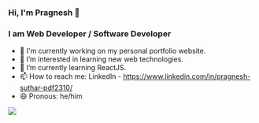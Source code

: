 ### Hi, I'm Pragnesh :wave:
### I am Web Developer / Software Developer

- :construction: I'm currently working on my personal portfolio website.
- 👀 I’m interested in learning new web technologies.
- 🌱 I’m currently learning ReactJS. 
- 📫 How to reach me: LinkedIn - https://www.linkedin.com/in/pragnesh-suthar-pdf2310/  
- :smile: Pronous: he/him 

![](https://komarev.com/ghpvc/?username=pragnesh-aus&color=blue)

<!---
pragneshcqu/pragneshcqu is a ✨ special ✨ repository because its `README.md` (this file) appears on your GitHub profile.
You can click the Preview link to take a look at your changes.
--->
